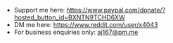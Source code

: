 - Support me here: https://www.paypal.com/donate/?hosted_button_id=BXNTN9TCHD6XW
- DM me here: https://www.reddit.com/user/x4043
- For business enquiries only: aj167@pm.me
